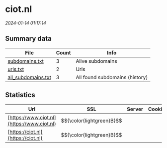# ciot.nl
*2024-01-14 01:17:14*
## Summary data
| File       | Count | Info |
|------------|-------|------|
|[subdomains.txt](/data/ciot.nl/subdomains.txt)|3|Alive subdomains|
|[urls.txt](/data/ciot.nl/urls.txt)|2|Urls|
|[all_subdomains.txt](/data/ciot.nl/all_subdomains.txt)|3|All found subdomains (history)|
## Statistics
| Url | SSL | Server | Cookie | HSTS | CSP | XFO | XXP | RP | Tech |Title |
|------------|-------|------|------|------|------|------|------|------|------|------|
|[https://www.ciot.nl](https://www.ciot.nl)| $${\color{lightgreen}B}$$ || |:white_check_mark: |:warning: |:white_check_mark: |:white_check_mark: |:white_check_mark: |HSTS||
|[https://ciot.nl](https://ciot.nl)| $${\color{lightgreen}B}$$ || |:white_check_mark: |:warning: |:white_check_mark: |:white_check_mark: |:white_check_mark: |HSTS||